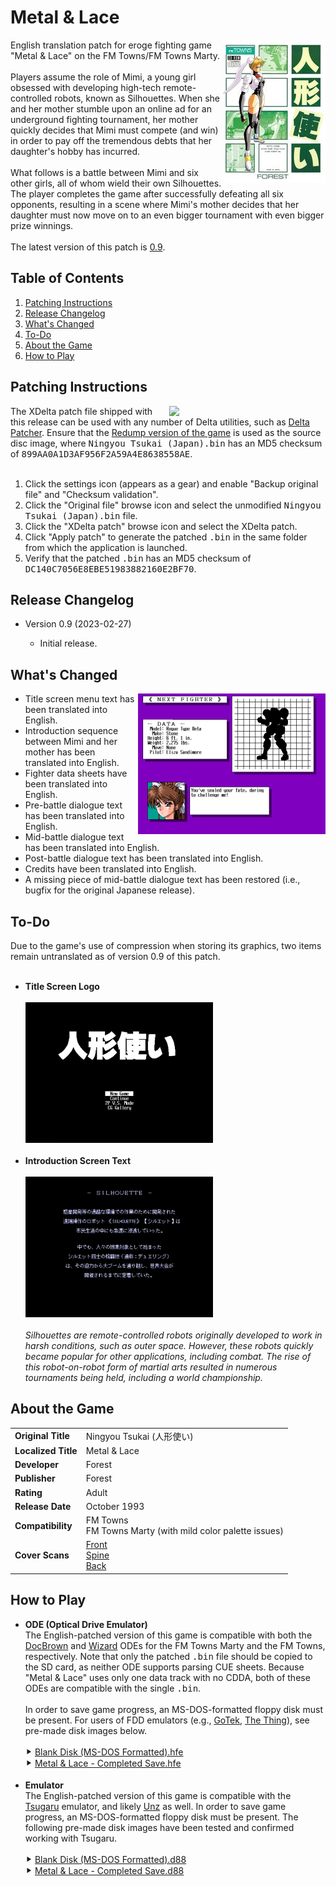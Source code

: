 <h1>Metal & Lace</h1>
<img width="165" height="229" align="right" src="https://raw.githubusercontent.com/DerekPascarella/MetalAndLace-EnglishPatchFMTowns/main/images/cover_front_small.jpg">English translation patch for eroge fighting game "Metal & Lace" on the FM Towns/FM Towns Marty.
<br><br>
Players assume the role of Mimi, a young girl obsessed with developing high-tech remote-controlled robots, known as Silhouettes.  When she and her mother stumble upon an online ad for an underground fighting tournament, her mother quickly decides that Mimi must compete (and win) in order to pay off the tremendous debts that her daughter's hobby has incurred.
<br><br>
What follows is a battle between Mimi and six other girls, all of whom wield their own Silhouettes.  The player completes the game after successfully defeating all six opponents, resulting in a scene where Mimi's mother decides that her daughter must now move on to an even bigger tournament with even bigger prize winnings.
<br><br>
The latest version of this patch is <a href="https://github.com/DerekPascarella/MetalAndLace-EnglishPatchFMTowns/releases/download/0.9/v0.9.zip">0.9</a>.

<h2>Table of Contents</h2>

1. [Patching Instructions](#patching-instructions)
2. [Release Changelog](#release-changelog)
3. [What's Changed](#whats-changed)
4. [To-Do](#to-do)
5. [About the Game](#about-the-game)
6. [How to Play](#how-to-play)

<h2>Patching Instructions</h2>
<img align="right" width="250" src="https://i.imgur.com/r4b04e7.png">The XDelta patch file shipped with this release can be used with any number of Delta utilities, such as <a href="https://www.romhacking.net/utilities/704/">Delta Patcher</a>. Ensure that the <a href="http://redump.org/disc/72696/">Redump version of the game</a> is used as the source disc image, where <tt>Ningyou Tsukai (Japan).bin</tt> has an MD5 checksum of <tt>899AA0A1D3AF956F2A59A4E8638558AE</tt>.
<br><br>
<ol type="1">
<li>Click the settings icon (appears as a gear) and enable "Backup original file" and "Checksum validation".</li>
<li>Click the "Original file" browse icon and select the unmodified <tt>Ningyou Tsukai (Japan).bin</tt> file.</li>
<li>Click the "XDelta patch" browse icon and select the XDelta patch.</li>
<li>Click "Apply patch" to generate the patched <tt>.bin</tt> in the same folder from which the application is launched.</li>
<li>Verify that the patched <tt>.bin</tt> has an MD5 checksum of <tt>DC140C7056E8EBE51983882160E2BF70</tt>.</li>
</ol>

<h2>Release Changelog</h2>
<ul>
 <li>Version 0.9 (2023-02-27)</li>
 <ul>
  <li>Initial release.</li>
 </ul>
</ul>

<h2>What's Changed</h2>
<img align="right" width="300" height="225" src="https://raw.githubusercontent.com/DerekPascarella/MetalAndLace-EnglishPatchFMTowns/main/images/screenshot.png"><ul>
<li>Title screen menu text has been translated into English.</li>
<li>Introduction sequence between Mimi and her mother has been translated into English.</li>
<li>Fighter data sheets have been translated into English.</li>
<li>Pre-battle dialogue text has been translated into English.</li>
<li>Mid-battle dialogue text has been translated into English.</li>
<li>Post-battle dialogue text has been translated into English.</li>
<li>Credits have been translated into English.</li>
<li>A missing piece of mid-battle dialogue text has been restored (i.e., bugfix for the original Japanese release).</li>
</ul>

<h2>To-Do</h2>
Due to the game's use of compression when storing its graphics, two items remain untranslated as of version 0.9 of this patch.
<br><br>
<ul>
<li><b>Title Screen Logo</b><br><br><img width="300" height="225" src="https://github.com/DerekPascarella/MetalAndLace-EnglishPatchFMTowns/blob/main/images/to-do_title_screen.png?raw=true"><br><br></li>
<li><b>Introduction Screen Text</b><br><br><img width="300" height="225" src="https://github.com/DerekPascarella/MetalAndLace-EnglishPatchFMTowns/blob/main/images/to-do_intro_text.png?raw=true"><br><br><i>Silhouettes are remote-controlled robots originally developed to work in harsh conditions, such as outer space.  However, these robots quickly became popular for other applications, including combat.  The rise of this robot-on-robot form of martial arts resulted in numerous tournaments being held, including a world championship.</i></li>
</ul>

<h2>About the Game</h2>
<table>
<tr>
<td><b>Original Title</b></td>
<td>Ningyou Tsukai (人形使い)</td>
</tr>
<tr>
<td><b>Localized Title</b></td>
<td>Metal & Lace</td>
</tr>
<tr>
<td><b>Developer</b></td>
<td>Forest</td>
</tr>
<tr>
<td><b>Publisher</b></td>
<td>Forest</td>
</tr>
<tr>
<td><b>Rating</b></td>
<td>Adult</td>
</tr>
<tr>
<td><b>Release Date</b></td>
<td>October 1993</td>
</tr>
<tr>
<td><b>Compatibility</b></td>
<td>FM Towns<br>FM Towns Marty (with mild color palette issues)</td>
</tr>
<tr>
<td><b>Cover Scans</b></td>
<td><a href="https://raw.githubusercontent.com/DerekPascarella/MetalAndLace-EnglishPatchFMTowns/main/images/cover_front.jpg">Front</a><br><a href="https://raw.githubusercontent.com/DerekPascarella/MetalAndLace-EnglishPatchFMTowns/main/images/cover_spine.jpg">Spine</a><br><a href="https://raw.githubusercontent.com/DerekPascarella/MetalAndLace-EnglishPatchFMTowns/main/images/cover_back.jpg">Back</a></td>
</tr>
</table>

<h2>How to Play</h2>
<ul>
 <li><b>ODE (Optical Drive Emulator)</b><br>The English-patched version of this game is compatible with both the <a href="https://gdemu.wordpress.com/details/docbrown-details/">DocBrown</a> and <a href="https://gdemu.wordpress.com/details/wizard-details/">Wizard</a> ODEs for the FM Towns Marty and the FM Towns, respectively.  Note that only the patched <tt>.bin</tt> file should be copied to the SD card, as neither ODE supports parsing CUE sheets.  Because "Metal & Lace" uses only one data track with no CDDA, both of these ODEs are compatible with the single <tt>.bin</tt>.<br><br>In order to save game progress, an MS-DOS-formatted floppy disk must be present.  For users of FDD emulators (e.g., <a href="https://www.gotekemulator.com/">GoTek</a>, <a href="https://caiusarcade.blogspot.com/2021/05/the-thing-fm-towns-marty-fdd-emulator.html">The Thing</a>), see pre-made disk images below.<br><br>⯈ <a href="https://github.com/DerekPascarella/MetalAndLace-EnglishPatchFMTowns/raw/main/fdd_images/Blank%20Disk%20(MS-DOS%20Formatted).hfe">Blank Disk (MS-DOS Formatted).hfe</a><br>⯈ <a href="https://github.com/DerekPascarella/MetalAndLace-EnglishPatchFMTowns/raw/main/fdd_images/Metal%20%26%20Lace%20-%20Completed%20Save.hfe">Metal & Lace - Completed Save.hfe</a><br><br></li>
 <li><b>Emulator</b><br>The English-patched version of this game is compatible with the <a href="https://github.com/captainys/TOWNSEMU">Tsugaru</a> emulator, and likely <a href="http://townsemu.world.coocan.jp/download.html">Unz</a> as well.  In order to save game progress, an MS-DOS-formatted floppy disk must be present.  The following pre-made disk images have been tested and confirmed working with Tsugaru.<br><br>⯈ <a href="https://github.com/DerekPascarella/MetalAndLace-EnglishPatchFMTowns/raw/main/fdd_images/Blank%20Disk%20(MS-DOS%20Formatted).d88">Blank Disk (MS-DOS Formatted).d88</a><br>⯈ <a href="https://github.com/DerekPascarella/MetalAndLace-EnglishPatchFMTowns/raw/main/fdd_images/Metal%20%26%20Lace%20-%20Completed%20Save.d88">Metal & Lace - Completed Save.d88</a></li>
</ul>
